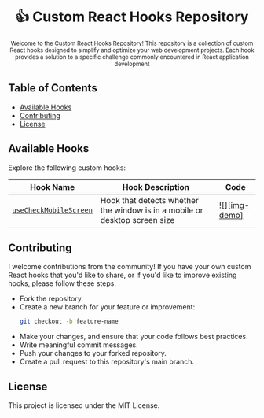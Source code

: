 <div align="center">
  <h1>
    <br/>
    👍 Custom React Hooks Repository
    <br />
  </h1>
  <sup>
    Welcome to the Custom React Hooks Repository! This repository is a collection of custom React hooks designed to simplify and optimize your web development projects. Each hook provides a solution to a specific challenge commonly encountered in React application development
  </sup>
  <br />
</div>


## Table of Contents

- [Available Hooks](#available-hooks)
- [Contributing](#contributing)
- [License](#license)

## Available Hooks

Explore the following custom hooks:

| Hook Name                                                | Hook Description                                                           | Code
| -------------------------------------------------------- | -------------------------------------------------------------------------- | ----------------------------- 
| [`useCheckMobileScreen`](./docs/useCheckMobileScreen.md) | Hook that detects whether the window is in a mobile or desktop screen size | [![][img-demo]](./hooks/useCheckMobileScreen.js)

## Contributing

I welcome contributions from the community! If you have your own custom React hooks that you'd like to share, or if you'd like to improve existing hooks, please follow these steps:

- Fork the repository.
- Create a new branch for your feature or improvement:
  ```bash
  git checkout -b feature-name
  ```
- Make your changes, and ensure that your code follows best practices.
- Write meaningful commit messages.
- Push your changes to your forked repository.
- Create a pull request to this repository's main branch.

## License

This project is licensed under the MIT License.
